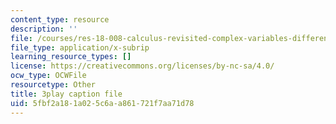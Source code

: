 ```yaml
---
content_type: resource
description: ''
file: /courses/res-18-008-calculus-revisited-complex-variables-differential-equations-and-linear-algebra-fall-2011/5fbf2a181a025c6aa861721f7aa71d78_IkpQJSDK940.vtt
file_type: application/x-subrip
learning_resource_types: []
license: https://creativecommons.org/licenses/by-nc-sa/4.0/
ocw_type: OCWFile
resourcetype: Other
title: 3play caption file
uid: 5fbf2a18-1a02-5c6a-a861-721f7aa71d78
---
```

